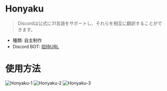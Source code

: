 # Honyaku
> Discordは公式に31言語をサポートし、それらを相互に翻訳することができます。

- 種類: 自主制作
- Discord BOT: [招待URL](<https://discord.com/oauth2/authorize?client_id=1176980194913943582&permissions=0&scope=applications.commands%20bot>)

# 使用方法
![Honyaku-1](https://github.com/AnijaaaPan/Honyaku/assets/46297678/0f66bd09-768e-4bed-99ae-e586a756b2bb)
![Honyaku-2](https://github.com/AnijaaaPan/Honyaku/assets/46297678/1184da98-ac51-4b89-8ff7-0e12369b9ca9)
![Honyaku-3](https://github.com/AnijaaaPan/Honyaku/assets/46297678/7f6e9c6e-7f32-4335-9a58-97e6c7bd1117)
